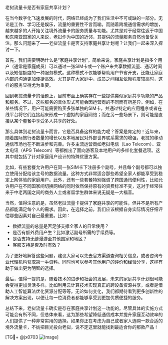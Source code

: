 老挝流量卡是否有家庭共享计划？

在当今数字化飞速发展的时代，网络已经成为了我们生活中不可或缺的一部分。无论是工作、学习还是娱乐，流量的重要性不言而喻。而随着跨境通信需求的增加，越来越多的人开始关注境外流量卡的服务质量与功能。尤其是对于经常往返于中国和东南亚国家的人来说，老挝作为中国的近邻，其提供的流量服务自然也备受关注。那么问题来了——老挝流量卡是否支持家庭共享计划呢？让我们一起来深入探讨一下。

首先，我们需要明确什么是“家庭共享计划”。简单来说，家庭共享计划是指多个用户（通常是家庭成员）可以通过一张SIM卡或一个账户来共享数据流量、通话时间以及短信额度的一种服务模式。这种模式不仅能够帮助用户节省开支，还能让家庭内部的沟通更加便捷高效。尤其是在大家庭中，成员之间相互依赖程度较高时，这样的服务显得尤为重要。

回到老挝流量卡的话题上，目前市面上确实存在一些提供类似家庭共享功能的产品和服务。不过，这些服务的具体形式可能会因运营商的不同而有所差异。例如，在某些情况下，用户可能需要购买多张单独的SIM卡，并通过特定的应用程序或者在线平台将它们连接起来形成一个虚拟的家庭网络；而在另一些场景下，则可能是直接从某个套餐中享受多人共享的好处。

那么具体到老挝流量卡而言，它是否具备这样的能力呢？答案是肯定的！近年来，随着国际旅行者数量的增长以及本地居民对外部世界联系需求的增强，老挝的移动通信市场也在不断进步和完善。许多主流运营商如老挝电信（Lao Telecom）、亚太电讯（APG Telecom）等都推出了面向游客及本地用户的多样化套餐选项。这其中就包括了针对家庭用户设计的特殊优惠方案。

比如，有些套餐允许用户在同一张SIM卡下注册多个副号，并且每个副号都可以独立使用分配给该主号的数据流量。这种方式非常适合那些希望全家人都能享受到稳定上网体验的家庭用户。此外，还有一些套餐特别强调了跨国通讯便利性，比如允许用户在不同国家间切换网络的同时依然保持原有的资费标准不变，这对于经常往来于中老两国之间的商务人士或者留学生群体来说无疑是一大福音。

当然，值得注意的是，虽然老挝流量卡提供了家庭共享的可能性，但并不是所有产品都能满足每个人的需求。因此，在选择之前，我们应该根据自身实际情况仔细评估哪些因素对自己最重要。比如：

- 数据流量的总量是否足够支撑全家人的日常使用？
- 是否有额外费用产生？比如激活副号所需的手续费等。
- 是否支持无缝漫游至其他国家和地区？
- 客服支持是否及时有效？

为了更好地解答这些问题，建议大家可以先去官方渠道查询相关信息，或者咨询专业代理机构获取第一手资料。同时也可以参考其他用户的评价和经验分享，这样有助于做出更为明智的选择。

最后，值得一提的是，随着技术的进步和社会的发展，未来的家庭共享计划很可能会变得更加灵活多样。比如利用云计算技术实现真正的跨设备资源共享，或者是借助人工智能算法优化资源分配等等。无论如何变化，我们都期待看到更多创新性的解决方案出现，以便让每一位消费者都能够享受到更加优质便捷的服务。

总结下来，老挝流量卡确实是存在家庭共享计划这一功能的。尽管具体的实施方式可能会有所不同，但总体来看，这为那些希望降低通信成本并提升家庭互动效率的人们提供了一种非常实用的选择。如果你正在考虑为自己或者家人选购一款合适的境外流量卡，不妨把目光投向老挝，说不定这里就能找到最适合你的那款产品！

[TG💪+ @jx0703 ![Image](https://github.com/user-attachments/assets/dbca1d08-cadb-493c-b0ec-ad6f7a83f270)]